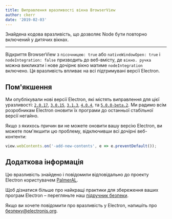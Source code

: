 ```yaml
---
title: Виправлення вразливості вікна BrowserView
author: ckerr
date: '2019-02-03'
---
```


Знайдена кодова вразливість, що дозволяє Node бути повторно включений у дитячих вікнах.

---

Відкриття BrowserView з `пісочницею: true` або `nativeWindowOpen: true` і `nodeIntegration: false` призводить до веб-вмісту, де `вікно. ручка` можна викликати і нове дочірнє вікно матиме `nodeIntegration` включено. Ця вразливість впливає на всі підтримувані версії Electron.

## Пом'якшення

Ми опублікували нові версії Electron, які містять виправлення для цієї уразливості: [`2.0.17`](https://github.com/electron/electron/releases/tag/v2.0.17), [`3.0.15`](https://github.com/electron/electron/releases/tag/v3.0.15), [`3.1.3`](https://github.com/electron/electron/releases/tag/v3.1.3), [`4.0.4`](https://github.com/electron/electron/releases/tag/v4.0.4), та [`5.0.0-beta.2`](https://github.com/electron/electron/releases/tag/v5.0.0-beta.2). Ми радимо всім розробникам Electron оновити їх програми до останньої стабільної версії негайно.

Якщо з якихось причин ви не можете оновити вашу версію Electron, ви можете пом'якшити цю проблему, відключивши всі дочірні веб-контенти:

```javascript
view.webContents.on('-add-new-contents', e => e.preventDefault());
```

## Додаткова інформація

Цю вразливість знайдено і повідомили відповідально до проекту Electron користувачем [PalmerAL](https://github.com/PalmerAL).

Щоб дізнатися більше про найкращі практики для збереження ваших програм Electron – перегляньте наш [підручник безпеки](https://electronjs.org/docs/tutorial/security).

Якщо ви хочете повідомити про вразливість у Electron, напишіть про безпеку@electronjs.org.
